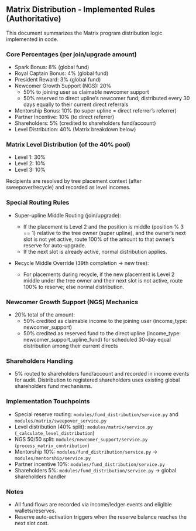 ## Matrix Distribution - Implemented Rules (Authoritative)

This document summarizes the Matrix program distribution logic implemented in code.

### Core Percentages (per join/upgrade amount)
- Spark Bonus: 8% (global fund)
- Royal Captain Bonus: 4% (global fund)
- President Reward: 3% (global fund)
- Newcomer Growth Support (NGS): 20%
  - 50% to joining user as claimable newcomer support
  - 50% reserved to direct upline’s newcomer fund; distributed every 30 days equally to their current direct referrals
- Mentorship Bonus: 10% (to super upline = direct referrer’s referrer)
- Partner Incentive: 10% (to direct referrer)
- Shareholders: 5% (credited to shareholders fund/account)
- Level Distribution: 40% (Matrix breakdown below)

### Matrix Level Distribution (of the 40% pool)
- Level 1: 30%
- Level 2: 10%
- Level 3: 10%

Recipients are resolved by tree placement context (after sweepover/recycle) and recorded as level incomes.

### Special Routing Rules
- Super-upline Middle Routing (join/upgrade):
  - If the placement is Level 2 and the position is middle (position % 3 == 1) relative to the tree owner (super upline), and the owner’s next slot is not yet active, route 100% of the amount to that owner’s reserve for auto-upgrade.
  - If the next slot is already active, normal distribution applies.

- Recycle Middle Override (39th completion → new tree):
  - For placements during recycle, if the new placement is Level 2 middle under the tree owner and their next slot is not active, route 100% to reserve; else normal distribution.

### Newcomer Growth Support (NGS) Mechanics
- 20% total of the amount:
  - 50% credited as claimable income to the joining user (income_type: newcomer_support)
  - 50% credited as reserved fund to the direct upline (income_type: newcomer_support_upline_fund) for scheduled 30-day equal distribution among their current directs

### Shareholders Handling
- 5% routed to shareholders fund/account and recorded in income events for audit. Distribution to registered shareholders uses existing global shareholders fund mechanisms.

### Implementation Touchpoints
- Special reserve routing: `modules/fund_distribution/service.py` and `modules/matrix/sweepover_service.py`
- Level distribution (40% split): `modules/matrix/service.py` (`_calculate_level_distribution`)
- NGS 50/50 split: `modules/newcomer_support/service.py` (`process_matrix_contribution`)
- Mentorship 10%: `modules/fund_distribution/service.py` → `modules/mentorship/service.py`
- Partner incentive 10%: `modules/fund_distribution/service.py`
- Shareholders 5%: `modules/fund_distribution/service.py` → global shareholders handler

### Notes
- All fund flows are recorded via income/ledger events and eligible wallets/reserves.
- Reserve auto-activation triggers when the reserve balance reaches the next slot cost.


